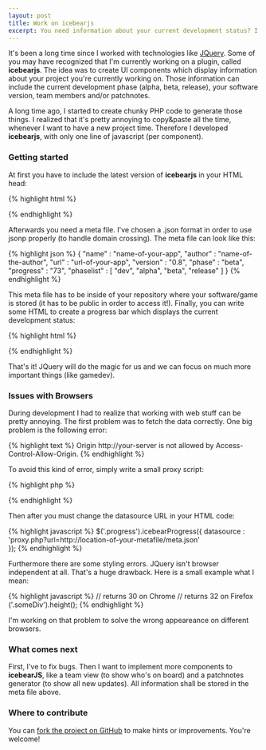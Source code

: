 ```yaml
---
layout: post
title: Work on icebearjs
excerpt: You need information about your current development status? I have something for you!
---
```

It's been a long time since I worked with technologies like [JQuery](http://jquery.com/). Some of you may have recognized that I'm currently working on a plugin, called **icebearjs**. The idea was to create UI components which display information about your project you're currently working on. Those information can include the current development phase (alpha, beta, release), your software version, team members and/or patchnotes. 

A long time ago, I started to create chunky PHP code to generate those things. I realized that it's pretty annoying to copy&paste all the time, whenever I want to have a new project time. Therefore I developed **icebearjs**, with only one line of javascript (per component).

### Getting started

At first you have to include the latest version of **icebearjs** in your HTML head:

{% highlight html %}
<script type="text/javascript" src="http://ajax.googleapis.com/ajax/libs/jquery/1.10.2/jquery.min.js"> </script>
<script type="text/javascript" src="http://ajax.googleapis.com/ajax/libs/jqueryui/1.10.3/jquery-ui.min.js"> </script>
<script type="text/javascript" src="http://dev.my-reality.de/jquery/icebearjs/1.0.1/jquery.icebearjs.min.js"> </script>
{% endhighlight %}

Afterwards you need a meta file. I've chosen a .json format in order to use jsonp properly (to handle domain crossing). The meta file can look like this:

{% highlight json %}
{
    "name" : "name-of-your-app",
    "author" : "name-of-the-author",
    "url" : "url-of-your-app",
    "version" : "0.8",
    "phase" : "beta",
    "progress" : "73",
    "phaselist" : [
        "dev", "alpha", "beta", "release"
    ]
}
{% endhighlight %}

This meta file has to be inside of your repository where your software/game is stored (it has to be public in order to access it!). Finally, you can write some HTML to create a progress bar which displays the current development status:

{% highlight html %}
<!-- Inside of your <body> tag -->
<div class="progress"> </div>

<!-- Here comes the magic -->
<script type="text/javascript">

$('.progress').icebearProgress({
    datasource : 'location-of-your-metafile/meta.json'  
});
</script>
{% endhighlight %}

That's it! JQuery will do the magic for us and we can focus on much more important things (like gamedev).

### Issues with Browsers

During development I had to realize that working with web stuff can be pretty annoying. The first problem was to fetch the data correctly. One big problem is the following error:

{% highlight text %}
Origin http://your-server is not allowed by Access-Control-Allow-Origin.
{% endhighlight %}

To avoid this kind of error, simply write a small proxy script:

{% highlight php %}
<?php
if (!isset($_GET['url'])) die();
$url = urldecode($_GET['url']);
$protocol = parse_url($url);
$url = $protocol['scheme'] . '://' . str_replace($protocol['scheme'] . '://', '', $url);
echo file_get_contents($url);
?>
{% endhighlight %}

Then after you must change the datasource URL in your HTML code:

{% highlight javascript %}
$('.progress').icebearProgress({
    datasource : 'proxy.php?url=http://location-of-your-metafile/meta.json'  
});
{% endhighlight %}

Furthermore there are some styling errors. JQuery isn't browser independent at all. That's a huge drawback. Here is a small example what I mean:

{% highlight javascript %}
// returns 30 on Chrome
// returns 32 on Firefox
('.someDiv').height();
{% endhighlight %}

I'm working on that problem to solve the wrong appeareance on different browsers. 

### What comes next

First, I've to fix bugs. Then I want to implement more components to **icebearJS**, like a team view (to show who's on board) and a patchnotes generator (to show all new updates). All information shall be stored in the meta file above. 

### Where to contribute

You can [fork the project on GitHub](https://github.com/MyRealityCoding/icebearjs) to make hints or improvements. You're welcome!
